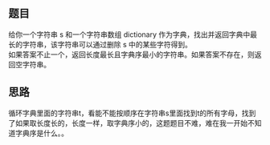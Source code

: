 ## 题目
给你一个字符串 s 和一个字符串数组 dictionary 作为字典，找出并返回字典中最长的字符串，该字符串可以通过删除 s 中的某些字符得到。  
如果答案不止一个，返回长度最长且字典序最小的字符串。如果答案不存在，则返回空字符串。  
  

## 思路
循环字典里面的字符串t，看能不能按顺序在字符串s里面找到t的所有字母，找到了如果取长度长的，长度一样，取字典序小的，这题题目不难，难在我一开始不知道字典序是什么。。
